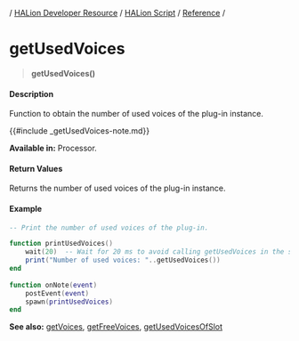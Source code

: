 / [HALion Developer Resource](../../HALion-Developer-Resource.md) / [HALion Script](./HALion-Script.md) / [Reference](./Reference.md) /

# getUsedVoices

>**getUsedVoices()**

#### Description

Function to obtain the number of used voices of the plug-in instance.

{{#include _getUsedVoices-note.md}}

**Available in:** Processor.

#### Return Values

Returns the number of used voices of the plug-in instance.

#### Example

```lua
-- Print the number of used voices of the plug-in.

function printUsedVoices()
    wait(20)  -- Wait for 20 ms to avoid calling getUsedVoices in the same audio block.
    print("Number of used voices: "..getUsedVoices())
end
  
function onNote(event)
    postEvent(event)
    spawn(printUsedVoices)
end
```

**See also:**  [getVoices](./getVoices.md), [getFreeVoices](./getFreeVoices.md), [getUsedVoicesOfSlot](./getUsedVoicesOfSlot.md)